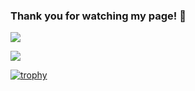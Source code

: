 ### Thank you for watching my page! 👋

<!--
**karasuneo/karasuneo** is a ✨ _special_ ✨ repository because its `README.md` (this file) appears on your GitHub profile.

Here are some ideas to get you started:

- 🔭 I’m currently working on ...
- 🌱 I’m currently learning ...
- 👯 I’m looking to collaborate on ...
- 🤔 I’m looking for help with ...
- 💬 Ask me about ...
- 📫 How to reach me: ...
- 😄 Pronouns: ...
- ⚡ Fun fact: ...
-->


<p>
  <img src="https://github-readme-stats.vercel.app/api?username=karasuneo&count_private=true&theme=vue-dark&show_icons=true)](https://github.com/karasuneo/github-readme-stats" />
</p>

<p>
  <img src="https://github-readme-stats.vercel.app/api/top-langs/?username=karasuneo&count_private=true&theme=vue-dark&show_icons=true&layout=compact&hide=jupyter%20notebook,html,c,php,cmake,tex,hlsl,shaderlab,c%2B%2B,makefile,c%23&langs_count=6" />
</p>

[![trophy](https://github-profile-trophy.vercel.app/?username=karasuneo)](https://github.com/ryo-ma/github-profile-trophy)
